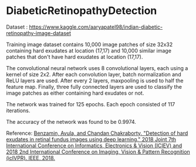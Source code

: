 # DiabeticRetinopathyDetection

Dataset : https://www.kaggle.com/aaryapatel98/indian-diabetic-retinopathy-image-dataset

Training image dataset contains 10,000 image patches of size 32x32 containing hard exudates at location (17,17) and 10,000 similar image patches that don't have hard exudates at location (17,17).

The convolutional neural network uses 8 convolutional layers, each using a kernel of size 2x2. After each convolution layer, batch normalization and ReLU layers are used. After every 2 layers, maxpooling is used to half the feature map. Finally, three fully connected layers are used to classify the image patches as either containing hard exudates or not.

The network was trained for 125 epochs. Each epoch consisted of 117 iterations.

The accuracy of the network was found to be 0.9974.


Reference: 
[Benzamin, Avula, and Chandan Chakraborty. "Detection of hard exudates in retinal fundus images using deep learning." 2018 Joint 7th International Conference on Informatics, Electronics & Vision (ICIEV) and 2018 2nd International Conference on Imaging, Vision & Pattern Recognition (icIVPR). IEEE, 2018.](https://arxiv.org/ftp/arxiv/papers/1808/1808.03656.pdf)

